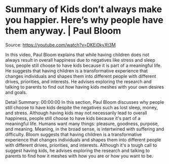 # Summary of Kids don’t always make you happier. Here’s why people have them anyway. | Paul Bloom

Source: https://youtube.com/watch?v=DKEi0kyXt3M

In this video, Paul Bloom explains that while having children does not always result in overall happiness due to negatives like stress and sleep loss, people still choose to have kids because it is part of a meaningful life. He suggests that having children is a transformative experience that changes individuals and shapes them into different people with different drives, priorities, and interests. He advises exploring the research and talking to parents to find out how having kids meshes with your own desires and goals.

Detail Summary: 
00:00:00
In this section, Paul Bloom discusses why people still choose to have kids despite the negatives such as lost sleep, money, and stress. Although having kids may not necessarily lead to overall happiness, people still choose to have kids because it's part of a meaningful life. Humans want many things: pleasure, goodness, purpose, and meaning. Meaning, in the broad sense, is intertwined with suffering and difficulty. Bloom suggests that having children is a transformative experience that changes individuals and shapes them into different people with different drives, priorities, and interests. Although it's a tough call to suggest having kids, he advises exploring the research and talking to parents to find how it meshes with how you are or how you want to be.

